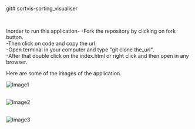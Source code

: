 git# sortvis-sorting_visualiser

<br/>

Inorder to run this application-
-Fork the repository by clicking on fork button.<br/>
-Then click on code and copy the url.<br/>
-Open terminal in your computer and type "git clone the_url".<br/>
-After that double click on the index.html or right click and then open in any browser.<br/>

Here are some of the images of the application.<br/>

![Image1](https://user-images.githubusercontent.com/66859083/127572632-e4cedb09-9c85-4772-908c-b87f7a6c700b.png)
<br/><br/>

![Image2](https://user-images.githubusercontent.com/66859083/127572681-5342e050-223d-460b-a5c1-4e5998aa52ac.png)
<br/><br/>

![Image3](https://user-images.githubusercontent.com/66859083/127572724-ebc589fc-6d11-4504-ac7e-ae11f9a03755.png)
<br/><br/>
